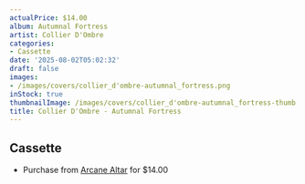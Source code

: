 ```yaml
---
actualPrice: $14.00
album: Autumnal Fortress
artist: Collier D'Ombre
categories:
- Cassette
date: '2025-08-02T05:02:32'
draft: false
images:
- /images/covers/collier_d'ombre-autumnal_fortress.png
inStock: true
thumbnailImage: /images/covers/collier_d'ombre-autumnal_fortress-thumb.png
title: Collier D'Ombre - Autumnal Fortress
---
```


## Cassette
* Purchase from [Arcane Altar](https://arcanealtar.bigcartel.com/product/collier-dombre-autumnal-fortress-tape) for $14.00
